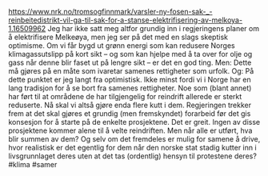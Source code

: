 https://www.nrk.no/tromsogfinnmark/varsler-ny-fosen-sak-_-reinbeitedistrikt-vil-ga-til-sak-for-a-stanse-elektrifisering-av-melkoya-1.16509962
Jeg har ikke satt meg altfor grundig inn i regjeringens planer om å elektrifisere Melkeøya, men jeg ser på det med en slags skeptisk optimisme. Om vi får bygd ut grønn energi som kan redusere Norges klimagassutslipp på kort sikt – og som kan hjelpe med å ta over for olje og gass når denne blir faset ut på lengre sikt – er det en god ting.
Men: Dette må gjøres på en måte som ivaretar samenes rettigheter som urfolk.
Og: På dette punktet er jeg langt fra optimistisk. Ikke minst fordi vi i Norge har en lang tradisjon for å se bort fra samenes rettigheter. Noe som (blant annet) har ført til at områdene de har tilgjengelig for reindrift allerede er sterkt reduserte. Nå skal vi altså gjøre enda flere kutt i dem.
Regjeringen trekker frem at det skal gjøres et grundig (men fremskyndet) forarbeid før det gis konsesjon for å starte på de enkelte prosjektene.
Det er greit. Ingen av disse prosjektene kommer alene til å velte reindriften. Men når alle er utført, hva blir summen av dem?
Og selv om det fremdeles er mulig for samene å drive, hvor realistisk er det egentlig for dem når den norske stat stadig kutter inn i livsgrunnlaget deres uten at det tas (ordentlig) hensyn til protestene deres?
#klima #samer 